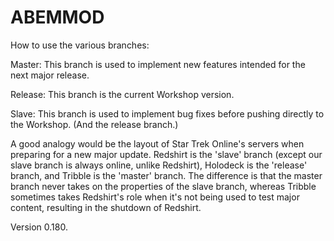 # ABEMMOD

How to use the various branches:

Master: This branch is used to implement new features intended for the next major release.

Release: This branch is the current Workshop version.

Slave: This branch is used to implement bug fixes before pushing directly to the Workshop. (And the release branch.)

A good analogy would be the layout of Star Trek Online's servers when preparing for a new major update. Redshirt is the 'slave' branch (except our slave branch is always online, unlike Redshirt), Holodeck is the 'release' branch, and Tribble is the 'master' branch. The difference is that the master branch never takes on the properties of the slave branch, whereas Tribble sometimes takes Redshirt's role when it's not being used to test major content, resulting in the shutdown of Redshirt.

Version 0.180.
